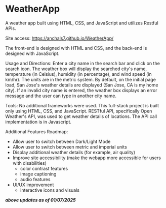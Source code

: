 # WeatherApp
A weather app built using HTML, CSS, and JavaScript and utilizes Restful APIs. 

Site access: https://anchals7.github.io/WeatherApp/

The front-end is designed with HTML and CSS, and the back-end is designed with JavaScript. 

Usage and Directions:
Enter a city name in the search bar and click on the search icon. 
The weather box will display the searched city's name, temperature (in Celsius), humidity (in percentage), and wind speed (in km/hr). The units are in the metric system.
By default, on the initial page load, San Jose's weather details are displayed (San Jose, CA is my home city).
If an invalid city name is entered, the weather box displays an error message and the user can type in another city name. 

Tools:
No additional frameworks were used. This full-stack project is built only using HTML, CSS, and JavaScript. 
RESTful API, specifically Open Weather's API, was used to get weather details of locations. The API call implementation is in Javascript. 

Additional Features Roadmap:
- Allow user to switch between Dark/Light Mode
- Allow user to switch between metric and imperial units
- Display additional weather details (for example, air quality)
- Improve site accessibility (make the webapp more accessible for users with disabilities)
    - color contrast features
    - image captioning
    - audio features
- UI/UX improvement
    - interactive icons and visuals

***above updates as of 01/07/2025***
